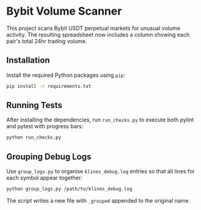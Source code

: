# Bybit Volume Scanner

This project scans Bybit USDT perpetual markets for unusual volume activity.
The resulting spreadsheet now includes a column showing each pair's total 24​hr trading volume.

## Installation

Install the required Python packages using `pip`:

```bash
pip install -r requirements.txt
```

## Running Tests

After installing the dependencies, run `run_checks.py` to execute
both pylint and pytest with progress bars:

```bash
python run_checks.py
```

## Grouping Debug Logs

Use `group_logs.py` to organise `klines_debug.log` entries so that all lines for
each symbol appear together:

```bash
python group_logs.py /path/to/klines_debug.log
```

The script writes a new file with `_grouped` appended to the original name.

